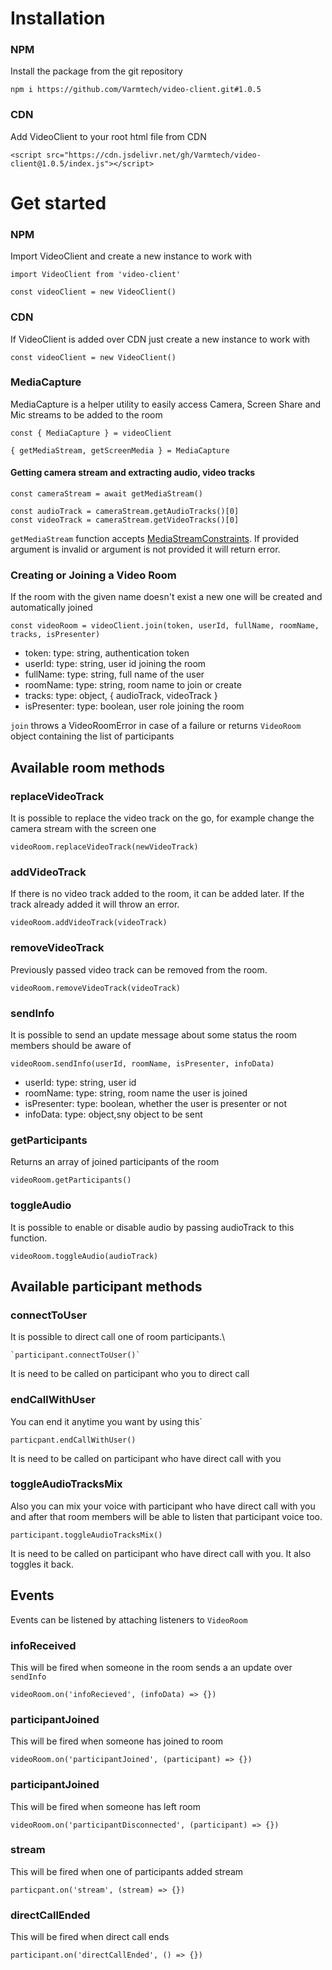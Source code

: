# Installation

### NPM

Install the package from the git repository

    npm i https://github.com/Varmtech/video-client.git#1.0.5

### CDN

Add VideoClient to your root html file from CDN

    <script src="https://cdn.jsdelivr.net/gh/Varmtech/video-client@1.0.5/index.js"></script>

# Get started

### NPM

Import VideoClient and create a new instance to work with

    import VideoClient from 'video-client'
 
    const videoClient = new VideoClient()
 

### CDN

If VideoClient is added over CDN just create a new instance to work with

    const videoClient = new VideoClient()

### MediaCapture

MediaCapture is a helper utility to easily access Camera, Screen Share and Mic streams to be added to the room

    const { MediaCapture } = videoClient

    { getMediaStream, getScreenMedia } = MediaCapture
 
#### Getting camera stream and extracting audio, video tracks

    const cameraStream = await getMediaStream()

    const audioTrack = cameraStream.getAudioTracks()[0]
    const videoTrack = cameraStream.getVideoTracks()[0]
 
`getMediaStream` function accepts [MediaStreamConstraints](https://developer.mozilla.org/en-US/docs/Web/API/MediaStreamConstraints).
If provided argument is invalid or argument is not provided it will return error.

### Creating or Joining a Video Room

If the room with the given name doesn't exist a new one will be created and automatically joined

    const videoRoom = videoClient.join(token, userId, fullName, roomName, tracks, isPresenter)

- token: type: string, authentication token 
- userId: type: string, user id joining the room
- fullName: type: string, full name of the user
- roomName: type: string, room name to join or create
- tracks: type: object, { audioTrack, videoTrack }
- isPresenter: type: boolean, user role joining the room
 
 `join` throws a VideoRoomError in case of a failure or returns `VideoRoom` object containing the list of participants

## Available room methods
  
### replaceVideoTrack

It is possible to replace the video track on the go, for example change the camera stream with the screen one

    videoRoom.replaceVideoTrack(newVideoTrack)
  

### addVideoTrack

If there is no video track added to the room, it can be added later.
If the track already added it will throw an error.

    videoRoom.addVideoTrack(videoTrack)
  
### removeVideoTrack

Previously passed video track can be removed from the room.

    videoRoom.removeVideoTrack(videoTrack)
  
### sendInfo

It is possible to send an update message about some status the room members should be aware of

    videoRoom.sendInfo(userId, roomName, isPresenter, infoData)
    
- userId: type: string, user id 
- roomName: type: string, room name the user is joined
- isPresenter: type: boolean, whether the user is presenter or not
- infoData: type: object,sny object to be sent

### getParticipants

Returns an array of joined participants of the room
  
    videoRoom.getParticipants()
    
### toggleAudio
It is possible to enable or disable audio by passing audioTrack to this function.

    videoRoom.toggleAudio(audioTrack)
## Available participant methods
### connectToUser
It is possible to direct call one of room participants.\

    `participant.connectToUser()`
    
It is need to be called on participant who you to direct call
### endCallWithUser
You can end it anytime you want by using this`

    particpant.endCallWithUser()
    
It is need to be called on participant who have direct call with you

### toggleAudioTracksMix
Also you can mix your voice with participant who have direct call with you and after that room members will be able to listen that participant voice too.

    participant.toggleAudioTracksMix()
    
It is need to be called on participant who have direct call with you.
It also toggles it back.
## Events
Events can be listened by attaching listeners to `VideoRoom`

### infoReceived
This will be fired when someone in the room sends a an update over `sendInfo`

    videoRoom.on('infoRecieved', (infoData) => {})
    
### participantJoined

This will be fired when someone has joined to room
    
    videoRoom.on('participantJoined', (participant) => {})
    
### participantJoined
This will be fired when someone has left room

    videoRoom.on('participantDisconnected', (participant) => {})
    
### stream
This will be fired when one of participants added stream

    particpant.on('stream', (stream) => {})
    
### directCallEnded
This will be fired when direct call ends

    participant.on('directCallEnded', () => {})
